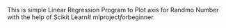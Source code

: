 This is simple Linear Regression Program to Plot axis for Randmo Number with the help of Scikit Learn#   m l p r o j e c t _ f o r _ b e g i n n e r  
 